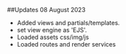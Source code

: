 ##Updates 08 August 2023

- Added views and partials/templates.
- set view engine as 'EJS'.
- Loaded assets css/img/js
- Loaded routes and render services

